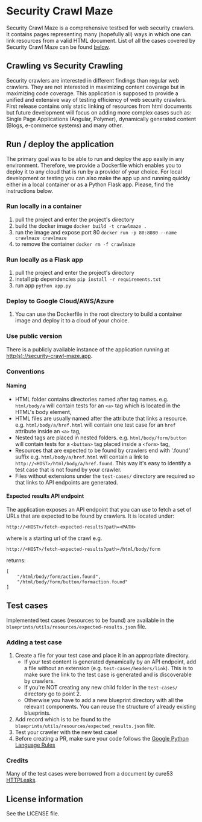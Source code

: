 # Security Crawl Maze

Security Crawl Maze is a comprehensive testbed for web security crawlers. It contains
pages representing many (hopefully all) ways in which one can link resources
from a valid HTML document. List of all the cases covered by Security Crawl Maze can be
found [below](#test-cases).

## Crawling vs Security Crawling

Security crawlers are interested in different findings than regular web
crawlers. They are not interested in maximizing content coverage but in
maximizing code coverage. This application is supposed to provide a unified and
extensive way of testing efficiency of web security crawlers. First release
contains only static linking of resources from html documents but future
development will focus on adding more complex cases such as: Single Page
Applications (Angular, Polymer), dynamically generated content (Blogs,
e-commerce systems) and many other.

## Run / deploy the application

The primary goal was to be able to run and deploy the app easily in any
environment. Therefore, we provide a Dockerfile which enables you to deploy it
to any cloud that is run by a provider of your choice. For local development or
testing you can also make the app up and running quickly either in a local
container or as a Python Flask app. Please, find the instructions below.

### Run locally in a container

1.  pull the project and enter the project's directory
2.  build the docker image `docker build -t crawlmaze .`
3.  run the image and expose port 80 `docker run -p 80:8080 --name crawlmaze
    crawlmaze`
4.  to remove the container `docker rm -f crawlmaze`

### Run locally as a Flask app

1.  pull the project and enter the project's directory
2.  install pip dependencies `pip install -r requirements.txt`
3.  run app `python app.py`

### Deploy to Google Cloud/AWS/Azure

1.  You can use the Dockerfile in the root directory to build a container image and deploy it to a cloud of your choice.

### Use public version

There is a publicly available instance of the application running at [http(s)://security-crawl-maze.app](https://security-crawl-maze.app).

### Conventions

#### Naming

*   HTML folder contains directories named after tag names. e.g. `html/body/a`
    will contain tests for an `<a>` tag which is located in the HTML's body
    element,
*   HTML files are usually named after the attribute that links a resource. e.g.
    `html/body/a/href.html` will contain one test case for an `href` attribute
    inside an `<a>` tag,
*   Nested tags are placed in nested folders. e.g. `html/body/form/button` will
    contain tests for a `<button>` tag placed inside a `<form>` tag,
*   Resources that are expected to be found by crawlers end with '.found' suffix
    e.g. `html/body/a/href.html` will contain a link to
    `http://<HOST>/html/body/a/href.found`. This way it's easy to identify a
    test case that is not found by your crawler.
*   Files without extensions under the `test-cases/` directory are required so
    that links to API endpoints are generated.

#### Expected results API endpoint

The application exposes an API endpoint that you can use to fetch a set of URLs
that are expected to be found by crawlers. It is located under:

```
http://<HOST>/fetch-expected-results?path=<PATH>
```

where <PATH> is a starting url of the crawl e.g.

```
http://<HOST>/fetch-expected-results?path=/html/body/form
```

returns:

```
[
    "/html/body/form/action.found",
    "/html/body/form/button/formaction.found"
]
```

## Test cases

Implemented test cases (resources to be found) are available in the
  `blueprints/utils/resources/expected-results.json` file.

### Adding a test case

1.  Create a file for your test case and place it in an appropriate directory.
    *   If your test content is generated dynamically by an API endpoint, add a
        file without an extension (e.g. `test-cases/headers/link`). This is to
        make sure the link to the test case is generated and is discoverable by
        crawlers.
    *   If you're NOT creating any new child folder in the `test-cases/`
        directory go to point 2.
    *   Otherwise you have to add a new blueprint directory with all the
        relevant components. You can reuse the structure of already existing
        blueprints.
2.  Add record which is to be found to the
    `blueprints/utils/resources/expected_results.json` file.
3.  Test your crawler with the new test case!
4.  Before creating a PR, make sure your code follows the
    [Google Python Language Rules](https://github.com/google/styleguide/blob/gh-pages/pyguide.md#2-python-language-rules)

### Credits

Many of the test cases were borrowed from a document by cure53
[HTTPLeaks](https://github.com/cure53/HTTPLeaks/blob/master/leak.html).

## License information

See the LICENSE file.
